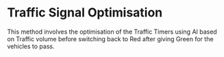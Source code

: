 # Traffic Signal Optimisation 
This method involves the optimisation of the Traffic Timers using AI based on Traffic volume before switching back to Red after giving Green for the vehicles to pass. 
